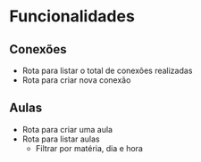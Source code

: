 # Funcionalidades

## Conexões
- Rota para listar o total de conexões realizadas
- Rota para criar nova conexão

## Aulas
- Rota para criar uma aula
- Rota para listar aulas
    - Filtrar por matéria, dia e hora
